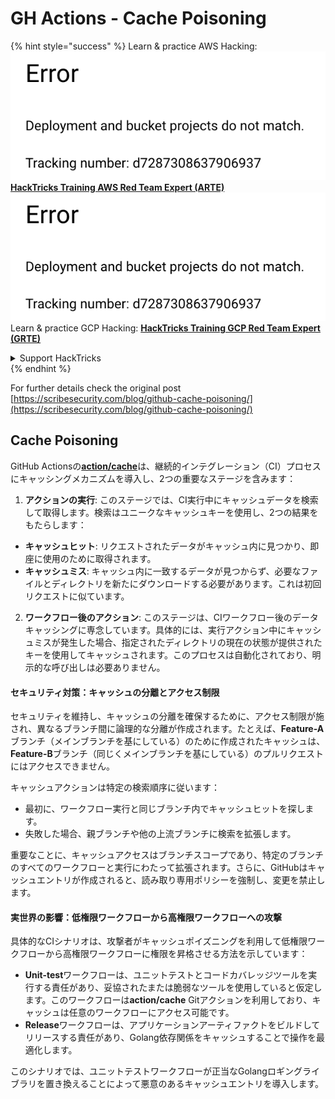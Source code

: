 # GH Actions - Cache Poisoning

{% hint style="success" %}
Learn & practice AWS Hacking:<img src="../../../.gitbook/assets/image (1) (1).png" alt="" data-size="line">[**HackTricks Training AWS Red Team Expert (ARTE)**](https://training.hacktricks.xyz/courses/arte)<img src="../../../.gitbook/assets/image (1) (1).png" alt="" data-size="line">\
Learn & practice GCP Hacking: <img src="../../../.gitbook/assets/image (2).png" alt="" data-size="line">[**HackTricks Training GCP Red Team Expert (GRTE)**<img src="../../../.gitbook/assets/image (2).png" alt="" data-size="line">](https://training.hacktricks.xyz/courses/grte)

<details>

<summary>Support HackTricks</summary>

* Check the [**subscription plans**](https://github.com/sponsors/carlospolop)!
* **Join the** 💬 [**Discord group**](https://discord.gg/hRep4RUj7f) or the [**telegram group**](https://t.me/peass) or **follow** us on **Twitter** 🐦 [**@hacktricks\_live**](https://twitter.com/hacktricks\_live)**.**
* **Share hacking tricks by submitting PRs to the** [**HackTricks**](https://github.com/carlospolop/hacktricks) and [**HackTricks Cloud**](https://github.com/carlospolop/hacktricks-cloud) github repos.

</details>
{% endhint %}

For further details check the original post [https://scribesecurity.com/blog/github-cache-poisoning/](https://scribesecurity.com/blog/github-cache-poisoning/)

## Cache Poisoning

GitHub Actionsの[**action/cache**](https://github.com/actions/cache)は、継続的インテグレーション（CI）プロセスにキャッシングメカニズムを導入し、2つの重要なステージを含みます：

1. **アクションの実行**: このステージでは、CI実行中にキャッシュデータを検索して取得します。検索はユニークなキャッシュキーを使用し、2つの結果をもたらします：
* **キャッシュヒット**: リクエストされたデータがキャッシュ内に見つかり、即座に使用のために取得されます。
* **キャッシュミス**: キャッシュ内に一致するデータが見つからず、必要なファイルとディレクトリを新たにダウンロードする必要があります。これは初回リクエストに似ています。
2. **ワークフロー後のアクション**: このステージは、CIワークフロー後のデータキャッシングに専念しています。具体的には、実行アクション中にキャッシュミスが発生した場合、指定されたディレクトリの現在の状態が提供されたキーを使用してキャッシュされます。このプロセスは自動化されており、明示的な呼び出しは必要ありません。

#### セキュリティ対策：キャッシュの分離とアクセス制限

セキュリティを維持し、キャッシュの分離を確保するために、アクセス制限が施され、異なるブランチ間に論理的な分離が作成されます。たとえば、**Feature-A**ブランチ（メインブランチを基にしている）のために作成されたキャッシュは、**Feature-B**ブランチ（同じくメインブランチを基にしている）のプルリクエストにはアクセスできません。

キャッシュアクションは特定の検索順序に従います：

* 最初に、ワークフロー実行と同じブランチ内でキャッシュヒットを探します。
* 失敗した場合、親ブランチや他の上流ブランチに検索を拡張します。

重要なことに、キャッシュアクセスはブランチスコープであり、特定のブランチのすべてのワークフローと実行にわたって拡張されます。さらに、GitHubはキャッシュエントリが作成されると、読み取り専用ポリシーを強制し、変更を禁止します。

#### 実世界の影響：低権限ワークフローから高権限ワークフローへの攻撃

具体的なCIシナリオは、攻撃者がキャッシュポイズニングを利用して低権限ワークフローから高権限ワークフローに権限を昇格させる方法を示しています：

* **Unit-test**ワークフローは、ユニットテストとコードカバレッジツールを実行する責任があり、妥協されたまたは脆弱なツールを使用していると仮定します。このワークフローは**action/cache** Gitアクションを利用しており、キャッシュは任意のワークフローにアクセス可能です。
* **Release**ワークフローは、アプリケーションアーティファクトをビルドしてリリースする責任があり、Golang依存関係をキャッシュすることで操作を最適化します。

このシナリオでは、ユニットテストワークフローが正当なGolangロギングライブラリを置き換えることによって悪意のあるキャッシュエントリを導入します。
